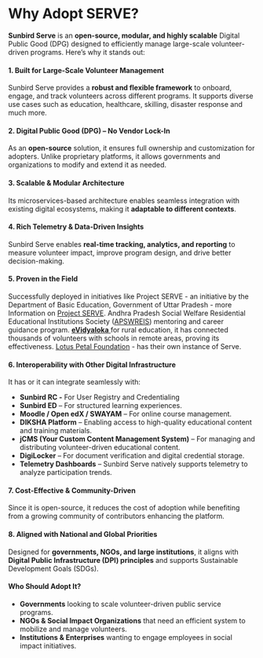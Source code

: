 # Why Adopt SERVE?

**Sunbird Serve** is an **open-source, modular, and highly scalable** Digital Public Good (DPG) designed to efficiently manage large-scale volunteer-driven programs. Here’s why it stands out:

#### **1. Built for Large-Scale Volunteer Management**

Sunbird Serve provides a **robust and flexible framework** to onboard, engage, and track volunteers across different programs. It supports diverse use cases such as education, healthcare, skilling, disaster response and much more.

#### **2. Digital Public Good (DPG) – No Vendor Lock-In**

As an **open-source** solution, it ensures full ownership and customization for adopters. Unlike proprietary platforms, it allows governments and organizations to modify and extend it as needed.

#### **3. Scalable & Modular Architecture**

Its microservices-based architecture enables seamless integration with existing digital ecosystems, making it **adaptable to different contexts**.

#### **4. Rich Telemetry & Data-Driven Insights**

Sunbird Serve enables **real-time tracking, analytics, and reporting** to measure volunteer impact, improve program design, and drive better decision-making.

#### **5. Proven in the Field**

Successfully deployed in initiatives like Project SERVE - an initiative by the Department of Basic Education, Government of Uttar Pradesh - more Information on [Project SERVE](https://up.serve.net.in/home).  Andhra Pradesh Social Welfare Residential Educational Institutions Society ([APSWREIS](https://apswreis.evidyaloka.org/)) mentoring and career guidance program. [**eVidyaloka** ](https://www.evidyaloka.org)for rural education, it has connected thousands of volunteers with schools in remote areas, proving its effectiveness. [Lotus Petal Foundation](https://vidyasahyog.lotuspetalfoundation.org/) - has their own instance of Serve.&#x20;

#### **6. Interoperability with Other Digital Infrastructure**

It has or it can integrate seamlessly with:&#x20;

* **Sunbird RC -** For User Registry and Credentialing
* **Sunbird ED** – For structured learning experiences.
* **Moodle / Open edX / SWAYAM** – For online course management.
* **DIKSHA Platform** – Enabling access to high-quality educational content and training materials.
* **jCMS (Your Custom Content Management System)** – For managing and distributing volunteer-driven educational content.
* **DigiLocker** – For document verification and digital credential storage.
* **Telemetry Dashboards** – Sunbird Serve natively supports telemetry to analyze participation trends.

#### **7. Cost-Effective & Community-Driven**

Since it is open-source, it reduces the cost of adoption while benefiting from a growing community of contributors enhancing the platform.

#### **8. Aligned with National and Global Priorities**

Designed for **governments, NGOs, and large institutions**, it aligns with **Digital Public Infrastructure (DPI) principles** and supports Sustainable Development Goals (SDGs).

#### **Who Should Adopt It?**

* **Governments** looking to scale volunteer-driven public service programs.
* **NGOs & Social Impact Organizations** that need an efficient system to mobilize and manage volunteers.
* **Institutions & Enterprises** wanting to engage employees in social impact initiatives.
